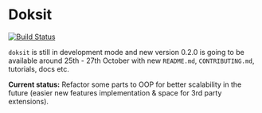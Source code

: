# Doksit

[![Build Status](https://travis-ci.org/nait-aul/doksit.svg?branch=master)](https://travis-ci.org/nait-aul/doksit)

`doksit` is still in development mode and new version 0.2.0 is going to be available around 25th - 27th October with new `README.md`, `CONTRIBUTING.md`, tutorials, docs etc.

**Current status:** Refactor some parts to OOP for better scalability in the future (easier new features implementation & space for 3rd party extensions). 
